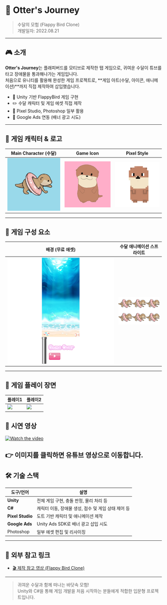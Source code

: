 # 🦦 Otter's Journey  
> 수달의 모험 (Flappy Bird Clone)  
> 개발일자: 2022.08.21  

---

## 🎮 소개

**Otter's Journey**는 플래피버드를 모티브로 제작한 탭 게임으로, 귀여운 수달이 튜브를 타고 장애물을 통과해나가는 게임입니다.  
처음으로 유니티를 활용해 완성한 게임 프로젝트로, **게임 아트(수달, 아이콘, 애니메이션)**까지 직접 제작하여 삽입했습니다.

- 🎯 Unity 기반 FlappyBird 게임 구현
- ✏️ 수달 캐릭터 및 게임 에셋 직접 제작
- 🎨 Pixel Studio, Photoshop 일부 활용
- 📱 Google Ads 연동 (배너 광고 시도)

---

## 🧸 게임 캐릭터 & 로고

| Main Character (수달) | Game Icon | Pixel Style |
|------------------------|-----------|--------------|
| ![](./preview/icon.png) | ![](./preview/img1.png) | ![](./preview/img2.png) |

---

## 🧱 게임 구성 요소

| 배경 (무료 에셋) | 수달 애니메이션 스프라이트 |
|------------------|-----------------------------|
| ![](./preview/test1.png) | ![](./preview/test2.png) |

---

## 🎥 게임 플레이 장면

| 플레이1 | 플레이2 |
|----------------|---------------------------|
| ![](./preview/otter1.gif) | ![](./preview/otter2.gif) |

## 🔗 시연 영상

[![Watch the video](https://img.youtube.com/vi/0zgFyqS_gm0/0.jpg)](https://www.youtube.com/watch?v=0zgFyqS_gm0)

👉 이미지를 클릭하면 유튜브 영상으로 이동합니다.
---

## 🛠 기술 스택

| 도구/언어 | 설명 |
|-----------|------|
| **Unity** | 전체 게임 구현, 충돌 판정, 물리 처리 등 |
| **C#** | 캐릭터 이동, 장애물 생성, 점수 및 게임 상태 제어 등 |
| **Pixel Studio** | 도트 기반 캐릭터 및 애니메이션 제작 |
| **Google Ads** | Unity Ads SDK로 배너 광고 삽입 시도 |
| Photoshop | 일부 에셋 편집 및 리사이징 |

---

## 🔗 외부 참고 링크

- [🎬 제작 참고 영상 (Flappy Bird Clone)](https://www.youtube.com/watch?v=EqoU1PodQQ4)

---

> 귀여운 수달과 함께 떠나는 바닷속 모험!  
> Unity와 C#을 통해 게임 개발을 처음 시작하는 분들에게 적합한 입문형 프로젝트입니다.
